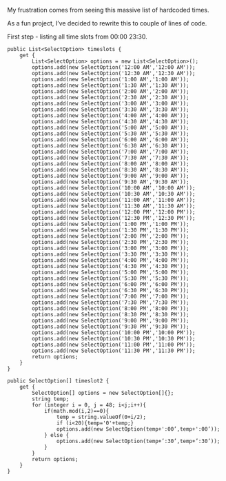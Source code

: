 My frustration comes from seeing this massive list of hardcoded times.

As a fun project, I’ve decided to rewrite this to couple of lines of code.

First step - listing all time slots from 00:00 23:30.

    public List<SelectOption> timeslots {
        get {
            List<SelectOption> options = new List<SelectOption>();
            options.add(new SelectOption('12:00 AM','12:00 AM'));
            options.add(new SelectOption('12:30 AM','12:30 AM'));
            options.add(new SelectOption('1:00 AM','1:00 AM'));
            options.add(new SelectOption('1:30 AM','1:30 AM'));
            options.add(new SelectOption('2:00 AM','2:00 AM'));
            options.add(new SelectOption('2:30 AM','2:30 AM'));
            options.add(new SelectOption('3:00 AM','3:00 AM'));
            options.add(new SelectOption('3:30 AM','3:30 AM'));
            options.add(new SelectOption('4:00 AM','4:00 AM'));
            options.add(new SelectOption('4:30 AM','4:30 AM'));
            options.add(new SelectOption('5:00 AM','5:00 AM'));
            options.add(new SelectOption('5:30 AM','5:30 AM'));
            options.add(new SelectOption('6:00 AM','6:00 AM'));
            options.add(new SelectOption('6:30 AM','6:30 AM'));
            options.add(new SelectOption('7:00 AM','7:00 AM'));
            options.add(new SelectOption('7:30 AM','7:30 AM'));
            options.add(new SelectOption('8:00 AM','8:00 AM'));
            options.add(new SelectOption('8:30 AM','8:30 AM'));
            options.add(new SelectOption('9:00 AM','9:00 AM'));
            options.add(new SelectOption('9:30 AM','9:30 AM'));
            options.add(new SelectOption('10:00 AM','10:00 AM'));
            options.add(new SelectOption('10:30 AM','10:30 AM'));
            options.add(new SelectOption('11:00 AM','11:00 AM'));
            options.add(new SelectOption('11:30 AM','11:30 AM'));
            options.add(new SelectOption('12:00 PM','12:00 PM'));
            options.add(new SelectOption('12:30 PM','12:30 PM'));
            options.add(new SelectOption('1:00 PM','1:00 PM'));
            options.add(new SelectOption('1:30 PM','1:30 PM'));
            options.add(new SelectOption('2:00 PM','2:00 PM'));
            options.add(new SelectOption('2:30 PM','2:30 PM'));
            options.add(new SelectOption('3:00 PM','3:00 PM'));
            options.add(new SelectOption('3:30 PM','3:30 PM'));
            options.add(new SelectOption('4:00 PM','4:00 PM'));
            options.add(new SelectOption('4:30 PM','4:30 PM'));
            options.add(new SelectOption('5:00 PM','5:00 PM'));
            options.add(new SelectOption('5:30 PM','5:30 PM'));
            options.add(new SelectOption('6:00 PM','6:00 PM'));
            options.add(new SelectOption('6:30 PM','6:30 PM'));
            options.add(new SelectOption('7:00 PM','7:00 PM'));
            options.add(new SelectOption('7:30 PM','7:30 PM'));
            options.add(new SelectOption('8:00 PM','8:00 PM'));
            options.add(new SelectOption('8:30 PM','8:30 PM'));
            options.add(new SelectOption('9:00 PM','9:00 PM'));
            options.add(new SelectOption('9:30 PM','9:30 PM'));
            options.add(new SelectOption('10:00 PM','10:00 PM'));
            options.add(new SelectOption('10:30 PM','10:30 PM'));
            options.add(new SelectOption('11:00 PM','11:00 PM'));
            options.add(new SelectOption('11:30 PM','11:30 PM'));
            return options;
        }
    }
    
    public SelectOption[] timeslot2 {
        get {
            SelectOption[] options = new SelectOption[]{};
            string temp;
            for (integer i = 0, j = 48; i<j;i++){
                if(math.mod(i,2)==0){
                    temp = string.valueOf(0+i/2);
                    if (i<20){temp='0'+temp;}
                    options.add(new SelectOption(temp+':00’,temp+':00’));
                } else {
                    options.add(new SelectOption(temp+’:30’,temp+’:30’));
                }   
            }
            return options;
        }
    }
    